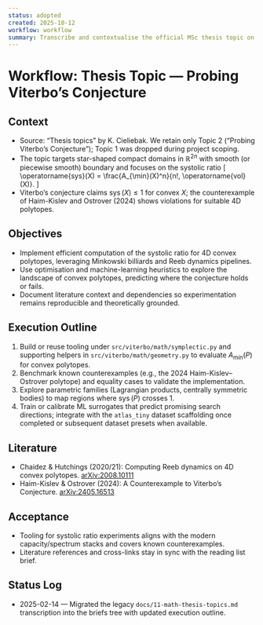 ```yaml
---
status: adopted
created: 2025-10-12
workflow: workflow
summary: Transcribe and contextualise the official MSc thesis topic on probing Viterbo’s conjecture.
---
```


# Workflow: Thesis Topic — Probing Viterbo’s Conjecture

## Context

- Source: “Thesis topics” by K. Cieliebak. We retain only Topic 2 (“Probing Viterbo’s Conjecture”); Topic 1 was dropped during project scoping.
- The topic targets star-shaped compact domains in $\mathbb{R}^{2n}$ with smooth (or piecewise smooth) boundary and focuses on the systolic ratio
  \[ \operatorname{sys}(X) = \frac{A_{\min}(X)^n}{n!\, \operatorname{vol}(X)}. \]
- Viterbo’s conjecture claims $\operatorname{sys}(X) \le 1$ for convex $X$; the counterexample of Haim-Kislev and Ostrover (2024) shows violations for suitable 4D polytopes.

## Objectives

- Implement efficient computation of the systolic ratio for 4D convex polytopes, leveraging Minkowski billiards and Reeb dynamics pipelines.
- Use optimisation and machine-learning heuristics to explore the landscape of convex polytopes, predicting where the conjecture holds or fails.
- Document literature context and dependencies so experimentation remains reproducible and theoretically grounded.

## Execution Outline

1. Build or reuse tooling under `src/viterbo/math/symplectic.py` and supporting helpers in `src/viterbo/math/geometry.py` to evaluate $A_{\min}(P)$ for convex polytopes.
2. Benchmark known counterexamples (e.g., the 2024 Haim-Kislev–Ostrover polytope) and equality cases to validate the implementation.
3. Explore parametric families (Lagrangian products, centrally symmetric bodies) to map regions where $\operatorname{sys}(P)$ crosses 1.
4. Train or calibrate ML surrogates that predict promising search directions; integrate with the `atlas_tiny` dataset scaffolding once completed or subsequent dataset presets when available.

## Literature

- Chaidez & Hutchings (2020/21): Computing Reeb dynamics on 4D convex polytopes. [arXiv:2008.10111](https://arxiv.org/abs/2008.10111)
- Haim-Kislev & Ostrover (2024): A Counterexample to Viterbo’s Conjecture. [arXiv:2405.16513](https://arxiv.org/abs/2405.16513)

## Acceptance

- Tooling for systolic ratio experiments aligns with the modern capacity/spectrum stacks and covers known counterexamples.
- Literature references and cross-links stay in sync with the reading list brief.

## Status Log

- 2025-02-14 — Migrated the legacy `docs/11-math-thesis-topics.md` transcription into the briefs tree with updated execution outline.
